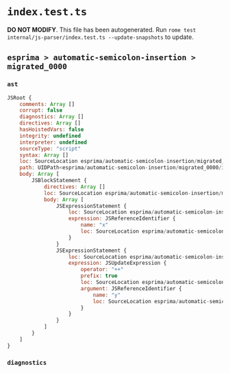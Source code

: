 # `index.test.ts`

**DO NOT MODIFY**. This file has been autogenerated. Run `rome test internal/js-parser/index.test.ts --update-snapshots` to update.

## `esprima > automatic-semicolon-insertion > migrated_0000`

### `ast`

```javascript
JSRoot {
	comments: Array []
	corrupt: false
	diagnostics: Array []
	directives: Array []
	hasHoistedVars: false
	integrity: undefined
	interpreter: undefined
	sourceType: "script"
	syntax: Array []
	loc: SourceLocation esprima/automatic-semicolon-insertion/migrated_0000/input.js 1:0-3:0
	path: UIDPath<esprima/automatic-semicolon-insertion/migrated_0000/input.js>
	body: Array [
		JSBlockStatement {
			directives: Array []
			loc: SourceLocation esprima/automatic-semicolon-insertion/migrated_0000/input.js 1:0-2:5
			body: Array [
				JSExpressionStatement {
					loc: SourceLocation esprima/automatic-semicolon-insertion/migrated_0000/input.js 1:2-1:3
					expression: JSReferenceIdentifier {
						name: "x"
						loc: SourceLocation esprima/automatic-semicolon-insertion/migrated_0000/input.js 1:2-1:3 (x)
					}
				}
				JSExpressionStatement {
					loc: SourceLocation esprima/automatic-semicolon-insertion/migrated_0000/input.js 2:0-2:3
					expression: JSUpdateExpression {
						operator: "++"
						prefix: true
						loc: SourceLocation esprima/automatic-semicolon-insertion/migrated_0000/input.js 2:0-2:3
						argument: JSReferenceIdentifier {
							name: "y"
							loc: SourceLocation esprima/automatic-semicolon-insertion/migrated_0000/input.js 2:2-2:3 (y)
						}
					}
				}
			]
		}
	]
}
```

### `diagnostics`

```

```
